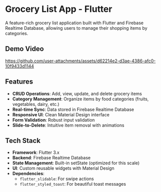 #  Grocery List App - Flutter

A feature-rich grocery list application built with Flutter and Firebase Realtime Database, allowing users to manage their shopping items by categories.


##  Demo Video


https://github.com/user-attachments/assets/d62214e2-d3ae-4386-afc0-10f9433d1144



##  Features

- **CRUD Operations**: Add, view, update, and delete grocery items
- **Category Management**: Organize items by food categories (fruits, vegetables, dairy, etc.)
- **Real-time Sync**: Data stored in Firebase Realtime Database
- **Responsive UI**: Clean Material Design interface
- **Form Validation**: Robust input validation
- **Slide-to-Delete**: Intuitive item removal with animations

##  Tech Stack

- **Framework**: Flutter 3.x
- **Backend**: Firebase Realtime Database
- **State Management**: Built-in setState (optimized for this scale)
- **UI**: Custom reusable widgets with Material Design
- **Dependencies**:
  - `flutter_slidable`: For swipe actions
  - `flutter_styled_toast`: For beautiful toast messages

